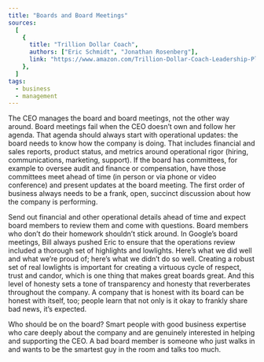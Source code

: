 ```yaml
---
title: "Boards and Board Meetings"
sources:
  [
    {
      title: "Trillion Dollar Coach",
      authors: ["Eric Schmidt", "Jonathan Rosenberg"],
      link: "https://www.amazon.com/Trillion-Dollar-Coach-Leadership-Playbook/dp/0062839268",
    },
  ]
tags:
  - business
  - management
---
```


The CEO manages the board and board meetings, not the other way around. Board meetings fail when the CEO doesn’t own and follow her agenda. That agenda should always start with operational updates: the board needs to know how the company is doing. That includes financial and sales reports, product status, and metrics around operational rigor (hiring, communications, marketing, support). If the board has committees, for example to oversee audit and finance or compensation, have those committees meet ahead of time (in person or via phone or video conference) and present updates at the board meeting. The first order of business always needs to be a frank, open, succinct discussion about how the company is performing.

Send out financial and other operational details ahead of time and expect board members to review them and come with questions. Board members who don’t do their homework shouldn’t stick around. In Google’s board meetings, Bill always pushed Eric to ensure that the operations review included a thorough set of highlights and lowlights. Here’s what we did well and what we’re proud of; here’s what we didn’t do so well. Creating a robust set of real lowlights is important for creating a virtuous cycle of respect, trust and candor, which is one thing that makes great boards great. And this level of honesty sets a tone of transparency and honesty that reverberates throughout the company. A company that is honest with its board can be honest with itself, too; people learn that not only is it okay to frankly share bad news, it’s expected.

Who should be on the board? Smart people with good business expertise who care deeply about the company and are genuinely interested in helping and supporting the CEO. A bad board member is someone who just walks in and wants to be the smartest guy in the room and talks too much.
